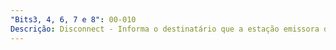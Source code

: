 ```yaml
---
"Bits3, 4, 6, 7 e 8": 00-010
Descrição: Disconnect - Informa o destinatário que a estação emissora deixará de estar ativa.
---
```

